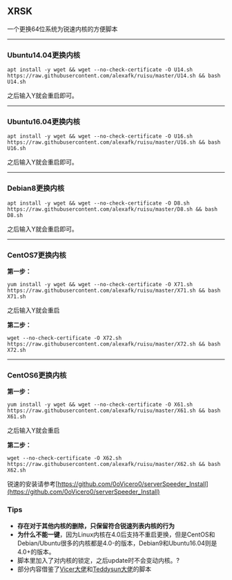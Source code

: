 ## XRSK
一个更换64位系统为锐速内核的方便脚本

---
### Ubuntu14.04更换内核

```
apt install -y wget && wget --no-check-certificate -O U14.sh https://raw.githubusercontent.com/alexafk/ruisu/master/U14.sh && bash U14.sh
```
之后输入Y就会重启即可。

---
### Ubuntu16.04更换内核

```
apt install -y wget && wget --no-check-certificate -O U16.sh https://raw.githubusercontent.com/alexafk/ruisu/master/U16.sh && bash U16.sh
```
之后输入Y就会重启即可。

---
### Debian8更换内核

```
apt install -y wget && wget --no-check-certificate -O D8.sh https://raw.githubusercontent.com/alexafk/ruisu/master/D8.sh && bash D8.sh
```
之后输入Y就会重启即可。

---
### CentOS7更换内核
**第一步：**
```
yum install -y wget && wget --no-check-certificate -O X71.sh https://raw.githubusercontent.com/alexafk/ruisu/master/X71.sh && bash X71.sh
```
之后输入Y就会重启

**第二步：**
```
wget --no-check-certificate -O X72.sh https://raw.githubusercontent.com/alexafk/ruisu/master/X72.sh && bash X72.sh
```

---
### CentOS6更换内核
**第一步：**
```
yum install -y wget && wget --no-check-certificate -O X61.sh https://raw.githubusercontent.com/alexafk/ruisu/master/X61.sh && bash X61.sh
```
之后输入Y就会重启

**第二步：**
```
wget --no-check-certificate -O X62.sh https://raw.githubusercontent.com/alexafk/ruisu/master/X62.sh && bash X62.sh
```

锐速的安装请参考[https://github.com/0oVicero0/serverSpeeder_Install](https://github.com/0oVicero0/serverSpeeder_Install)
### Tips
- **存在对于其他内核的删除，只保留符合锐速列表内核的行为**
- **为什么不能一键**，因为Linux内核在4.0后支持不重启更换，但是CentOS和Debian/Ubuntu很多的内核都是4.0-的版本，Debian9和Ubuntu16.04则是4.0+的版本。
- 脚本里加入了对内核的锁定，之后update时不会变动内核。? 
- 部分内容借鉴了[Vicer大佬](https://moeclub.org/2017/06/24/278/)和[Teddysun大佬](https://github.com/teddysun)的脚本
